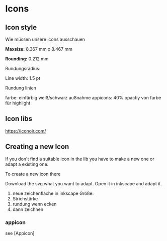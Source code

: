 # Icons

## Icon style
Wie müssen unsere icons ausschauen

**Maxsize:** 8.367 mm x 8.467 mm

**Rounding:** 0.212 mm

Rundungsradius:

Line width: 1.5 pt

Rundung linien

farbe: einfärbig weiß/schwarz 
außnahme appicons: 40% opactiy von farbe für highlight

## Icon libs

https://iconoir.com/

## Creating a new Icon
If you don't find a suitable icon in the lib you have to make a new one or adapt a existing one.

To create a new icon there


Download the svg what you want to adapt.
Open it in inkscape and adapt it.


1. neue zeichenfläche in inkscape Größe:
2. Strichstärke
3. rundung wenn ecken
4. dann zeichnen

### appicon
see [Appicon]